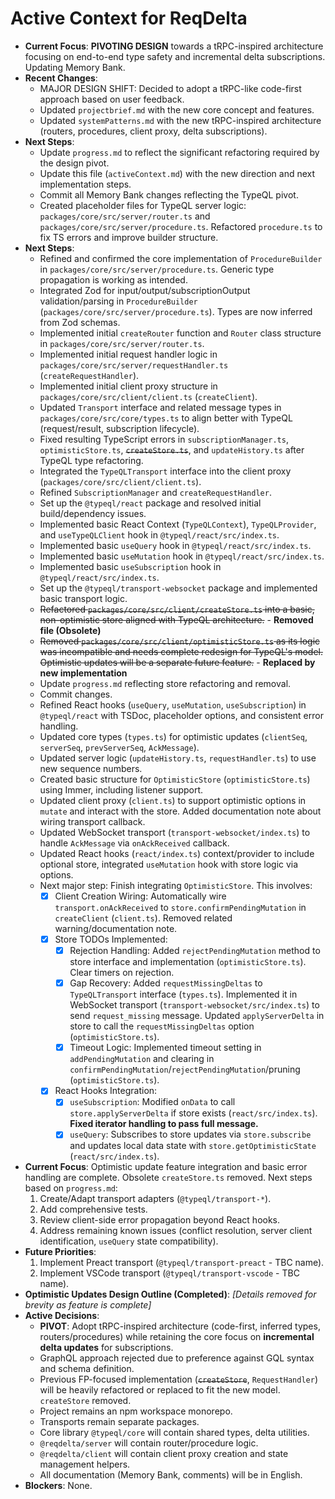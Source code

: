 # Active Context for ReqDelta

*   **Current Focus**: **PIVOTING DESIGN** towards a tRPC-inspired architecture focusing on end-to-end type safety and incremental delta subscriptions. Updating Memory Bank.
*   **Recent Changes**:
    *   MAJOR DESIGN SHIFT: Decided to adopt a tRPC-like code-first approach based on user feedback.
    *   Updated `projectbrief.md` with the new core concept and features.
    *   Updated `systemPatterns.md` with the new tRPC-inspired architecture (routers, procedures, client proxy, delta subscriptions).
*   **Next Steps**:
    *   Update `progress.md` to reflect the significant refactoring required by the design pivot.
    *   Update this file (`activeContext.md`) with the new direction and next implementation steps.
    *   Commit all Memory Bank changes reflecting the TypeQL pivot.
    *   Created placeholder files for TypeQL server logic: `packages/core/src/server/router.ts` and `packages/core/src/server/procedure.ts`. Refactored `procedure.ts` to fix TS errors and improve builder structure.
*   **Next Steps**:
    *   Refined and confirmed the core implementation of `ProcedureBuilder` in `packages/core/src/server/procedure.ts`. Generic type propagation is working as intended.
    *   Integrated Zod for input/output/subscriptionOutput validation/parsing in `ProcedureBuilder` (`packages/core/src/server/procedure.ts`). Types are now inferred from Zod schemas.
    *   Implemented initial `createRouter` function and `Router` class structure in `packages/core/src/server/router.ts`.
    *   Implemented initial request handler logic in `packages/core/src/server/requestHandler.ts` (`createRequestHandler`).
    *   Implemented initial client proxy structure in `packages/core/src/client/client.ts` (`createClient`).
    *   Updated `Transport` interface and related message types in `packages/core/src/core/types.ts` to align better with TypeQL (request/result, subscription lifecycle).
    *   Fixed resulting TypeScript errors in `subscriptionManager.ts`, `optimisticStore.ts`, ~~`createStore.ts`~~, and `updateHistory.ts` after TypeQL type refactoring.
    *   Integrated the `TypeQLTransport` interface into the client proxy (`packages/core/src/client/client.ts`).
    *   Refined `SubscriptionManager` and `createRequestHandler`.
    *   Set up the `@typeql/react` package and resolved initial build/dependency issues.
    *   Implemented basic React Context (`TypeQLContext`), `TypeQLProvider`, and `useTypeQLClient` hook in `@typeql/react/src/index.ts`.
    *   Implemented basic `useQuery` hook in `@typeql/react/src/index.ts`.
    *   Implemented basic `useMutation` hook in `@typeql/react/src/index.ts`.
    *   Implemented basic `useSubscription` hook in `@typeql/react/src/index.ts`.
    *   Set up the `@typeql/transport-websocket` package and implemented basic transport logic.
    *   ~~Refactored `packages/core/src/client/createStore.ts` into a basic, non-optimistic store aligned with TypeQL architecture.~~ - **Removed file (Obsolete)**
    *   ~~Removed `packages/core/src/client/optimisticStore.ts` as its logic was incompatible and needs complete redesign for TypeQL's model. Optimistic updates will be a separate future feature.~~ - **Replaced by new implementation**
    *   Update `progress.md` reflecting store refactoring and removal.
    *   Commit changes.
    *   Refined React hooks (`useQuery`, `useMutation`, `useSubscription`) in `@typeql/react` with TSDoc, placeholder options, and consistent error handling.
    *   Updated core types (`types.ts`) for optimistic updates (`clientSeq`, `serverSeq`, `prevServerSeq`, `AckMessage`).
    *   Updated server logic (`updateHistory.ts`, `requestHandler.ts`) to use new sequence numbers.
    *   Created basic structure for `OptimisticStore` (`optimisticStore.ts`) using Immer, including listener support.
    *   Updated client proxy (`client.ts`) to support optimistic options in `mutate` and interact with the store. Added documentation note about wiring transport callback.
    *   Updated WebSocket transport (`transport-websocket/index.ts`) to handle `AckMessage` via `onAckReceived` callback.
    *   Updated React hooks (`react/index.ts`) context/provider to include optional store, integrated `useMutation` hook with store logic via options.
    *   Next major step: Finish integrating `OptimisticStore`. This involves:
        *   [X] Client Creation Wiring: Automatically wire `transport.onAckReceived` to `store.confirmPendingMutation` in `createClient` (`client.ts`). Removed related warning/documentation note.
        *   [X] Store TODOs Implemented:
            *   [X] Rejection Handling: Added `rejectPendingMutation` method to store interface and implementation (`optimisticStore.ts`). Clear timers on rejection.
            *   [X] Gap Recovery: Added `requestMissingDeltas` to `TypeQLTransport` interface (`types.ts`). Implemented it in WebSocket transport (`transport-websocket/src/index.ts`) to send `request_missing` message. Updated `applyServerDelta` in store to call the `requestMissingDeltas` option (`optimisticStore.ts`).
            *   [X] Timeout Logic: Implemented timeout setting in `addPendingMutation` and clearing in `confirmPendingMutation`/`rejectPendingMutation`/pruning (`optimisticStore.ts`).
        *   [X] React Hooks Integration:
            *   [X] `useSubscription`: Modified `onData` to call `store.applyServerDelta` if store exists (`react/src/index.ts`). **Fixed iterator handling to pass full message.**
            *   [X] `useQuery`: Subscribes to store updates via `store.subscribe` and updates local data state with `store.getOptimisticState` (`react/src/index.ts`).
*   **Current Focus**: Optimistic update feature integration and basic error handling are complete. Obsolete `createStore.ts` removed. Next steps based on `progress.md`:
    1.  Create/Adapt transport adapters (`@typeql/transport-*`).
    2.  Add comprehensive tests.
    3.  Review client-side error propagation beyond React hooks.
    4.  Address remaining known issues (conflict resolution, server client identification, `useQuery` state compatibility).
*   **Future Priorities**:
    1.  Implement Preact transport (`@typeql/transport-preact` - TBC name).
    2.  Implement VSCode transport (`@typeql/transport-vscode` - TBC name).
*   **Optimistic Updates Design Outline (Completed)**: *[Details removed for brevity as feature is complete]*
*   **Active Decisions**:
    *   **PIVOT**: Adopt tRPC-inspired architecture (code-first, inferred types, routers/procedures) while retaining the core focus on **incremental delta updates** for subscriptions.
    *   GraphQL approach rejected due to preference against GQL syntax and schema definition.
    *   Previous FP-focused implementation (~~`createStore`~~, `RequestHandler`) will be heavily refactored or replaced to fit the new model. `createStore` removed.
    *   Project remains an npm workspace monorepo.
    *   Transports remain separate packages.
    *   Core library `@typeql/core` will contain shared types, delta utilities.
    *   `@reqdelta/server` will contain router/procedure logic.
    *   `@reqdelta/client` will contain client proxy creation and state management helpers.
    *   All documentation (Memory Bank, comments) will be in English.
*   **Blockers**: None.
